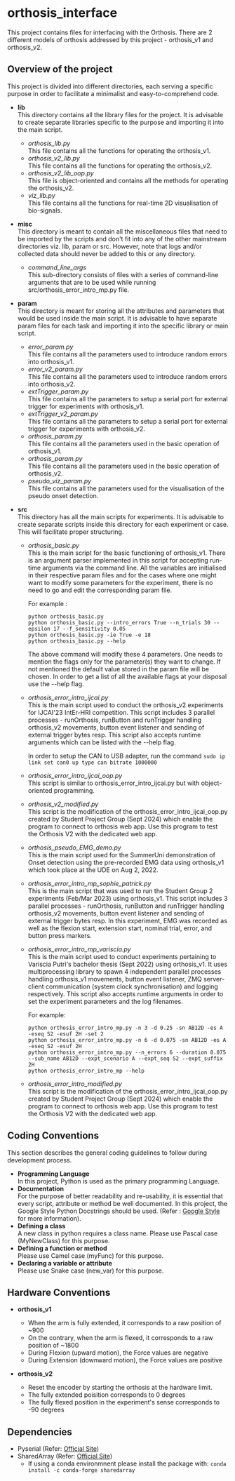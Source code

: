 # orthosis_interface

This project contains files for interfacing with the Orthosis. There are 2 different models of orthosis addressed by this project - orthosis_v1 and orthosis_v2.


## Overview of the project
This project is divided into different directories, each serving a specific purpose in order to facilitate a minimalist and easy-to-comprehend code.
- **lib** <br />
This directory contains all the library files for the project. It is advisable to create separate libraries specific to the purpose and importing it into the main script. 
  - *orthosis_lib.py* <br />
  This file contains all the functions for operating the orthosis_v1.
  - *orthosis_v2_lib.py* <br />
  This file contains all the functions for operating the orthosis_v2.
  - *orthosis_v2_lib_oop.py* <br />
  This file is object-oriented and contains all the methods for operating the orthosis_v2. 
  - *viz_lib.py* <br />
  This file contains all the functions for real-time 2D visualisation of bio-signals.

- **misc** <br />
This directory is meant to contain all the miscellaneous files that need to be imported by the scripts and don't fit into any of the other mainstream directories viz. lib, param or src. However, note that logs and/or collected data should never be added to this or any directory.
  - *command_line_args* <br />
  This sub-directory consists of files with a series of command-line arguments that are to be used while running src/orthosis_error_intro_mp.py file.

- **param** <br />
This directory is meant for storing all the attributes and parameters that would be used inside the main script. It is advisable to have separate param files for each task and importing it into the specific library or main script.
  - *error_param.py* <br />
  This file contains all the parameters used to introduce random errors into orthosis_v1.
  - *error_v2_param.py* <br />
  This file contains all the parameters used to introduce random errors into orthosis_v2.
  - *extTrigger_param.py* <br/>
  This file contains all the parameters to setup a serial port for external trigger for experiments with orthosis_v1.
  - *extTrigger_v2_param.py* <br/>
  This file contains all the parameters to setup a serial port for external trigger for experiments with orthosis_v2.  
  - *orthosis_param.py* <br />
  This file contains all the parameters used in the basic operation of orthosis_v1. 
  - *orthosis_param.py* <br />
  This file contains all the parameters used in the basic operation of orthosis_v2. 
  - *pseudo_viz_param.py* <br />
  This file contains all the parameters used for the visualisation of the pseudo onset detection.
  


- **src** <br />
This directory has all the main scripts for experiments. It is advisable to create separate scripts inside this directory for each experiment or case. This will facilitate proper structuring.
  - *orthosis_basic.py* <br />
  This is the main script for the basic functioning of orthosis_v1. There is an argument parser implemented in this script for accepting run-time arguments via the command line. All the variables are initialised in their respective param files and for the cases where one might want to modify some parameters for the experiment, there is no need to go and edit the corresponding param file.

    For example : 
    ```
    python orthosis_basic.py
    python orthosis_basic.py --intro_errors True --n_trials 30 --epsilon 17 --f_sensitivity 0.05
    python orthosis_basic.py -ie True -e 18
    python orthosis_basic.py --help 

    ```
    The above command will modify these 4 parameters. One needs to mention the flags only for the parameter(s) they want to change. If not mentioned the default value stored in the param file will be chosen. In order to get a list of all the available flags at your disposal use the --help flag.
  
  - *orthosis_error_intro_ijcai.py* <br/>
  This is the main script used to conduct the orthosis_v2 experiments for IJCAI'23 IntEr-HRI competition. This script includes 3 parallel processes - runOrthosis, runButton and runTrigger handling orthosis_v2 movements, button event listener and sending of external trigger bytes resp. This script also accepts runtime arguments which can be listed with the --help flag.
  
    In order to setup the CAN to USB adapter, run the command ``` sudo ip link set can0 up type can bitrate 1000000 ```

  - *orthosis_error_intro_ijcai_oop.py* <br/>
  This script is similar to orthosis_error_intro_ijcai.py but with object-oriented programming.

  - *orthosis_v2_modified.py* <br />
  This script is the modification of the orthosis_error_intro_ijcai_oop.py created by Student Project Group (Sept 2024) which enable the program to connect to orthosis web app. Use this program to test the Orthosis V2 with the dedicated
web app.

  - *orthosis_pseudo_EMG_demo.py* <br />
  This is the main script used for the SummerUni demonstration of Onset detection using the pre-recorded EMG data using orthosis_v1 which took place at the UDE on Aug 2, 2022.

  - *orthosis_error_intro_mp_sophie_patrick.py* <br/>
  This is the main script that was used to run the Student Group 2 experiments (Feb/Mar 2023) using orthosis_v1. This script includes 3 parallel processes - runOrthosis, runButton and runTrigger handling orthosis_v2 movements, button event listener and sending of external trigger bytes resp. In this experiment, EMG was recorded as well as the flexion start, extension start, nominal trial, error, and button press markers.

  - *orthosis_error_intro_mp_variscia.py* <br />
  This is the main script used to conduct experiments pertaining to Variscia Putri's bachelor thesis (Sept 2022) using orthosis_v1. It uses multiprocessing library to spawn 4 independent parallel processes handling orthosis_v1 movements, button event listener, ZMQ server-client communication (system clock synchronisation) and logging respectively. This script also accepts runtime arguments in order to set the experiment parameters and the log filenames. 

    For example:
    ```
    python orthosis_error_intro_mp.py -n 3 -d 0.25 -sn AB12D -es A -eseq S2 -esuf 2H -set 2
    python orthosis_error_intro_mp.py -n 6 -d 0.075 -sn AB12D -es A -eseq S2 -esuf 2H
    python orthosis_error_intro_mp.py --n_errors 6 --duration 0.075 --sub_name AB12D --expt_scenario A --expt_seq S2 --expt_suffix 2H
    python orthosis_error_intro_mp --help

    ```
  - *orthosis_error_intro_modified.py* <br />
  This script is the modification of the orthosis_error_intro_ijcai_oop.py created by Student Project Group (Sept 2024) which enable the program to connect to orthosis web app. Use this program to test the Orthosis V2 with the dedicated
web app.

  
## Coding Conventions
This section describes the general coding guidelines to follow during development process.
- **Programming Language** <br />
In this project, Python is used as the primary programming Language.
- **Documentation** <br />
For the purpose of better readability and re-usability, it is essential that every script, attribute or method be well documented. In this project, the Google Style Python Docstrings should be used. (Refer : [Google Style](https://sphinxcontrib-napoleon.readthedocs.io/en/latest/example_google.html) for more information). 
- **Defining a class** <br />
A new class in python requires a class name. Please use Pascal case (MyNewClass) for this purpose.
- **Defining a function or method** <br />
Please use Camel case (myFunc) for this purpose.
- **Declaring a variable or attribute** <br />
Please use Snake case (new_var) for this purpose.


## Hardware Conventions
- **orthosis_v1** <br/>
  - When the arm is fully extended, it corresponds to a raw position of ~900
  - On the contrary, when the arm is flexed, it corresponds to a raw position of ~1800
  - During Flexion (upward motion), the Force values are negative
  - During Extension (downward motion), the Force values are positive

- **orthosis_v2** <br/>
  - Reset the encoder by starting the orthosis at the hardware limit.
  - The fully extended poisition corresponds to 0 degrees
  - The fully flexed position in the experiment's sense corresponds to -90 degrees

  
## Dependencies
- Pyserial (Refer: [Official Site](https://pyserial.readthedocs.io/en/latest/pyserial.html))
- SharedArray (Refer: [Official Site](https://pypi.org/project/SharedArray/))
  - If using a conda environmnent please install the package with: ```conda install -c conda-forge sharedarray```
